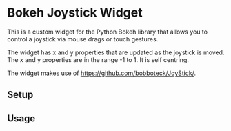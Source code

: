# Bokeh Joystick Widget

This is a custom widget for the Python Bokeh library that allows you to control a joystick via mouse drags or touch gestures.

The widget has x and y properties that are updated as the joystick is moved. The x and y properties are in the range -1 to 1. It is self centring.

The widget makes use of <https://github.com/bobboteck/JoyStick/>.

## Setup

## Usage
